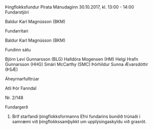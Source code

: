 Þingflokksfundur Pírata
Mánudaginn 30.10.2017, kl. 13:00 - 14:00
Fundarstjóri

Baldur Karl Magnússon (BKM)

Fundarritari

Baldur Karl Magnússon (BKM)

Fundinn sátu

Björn Leví Gunnarsson (BLG)
Halldóra Mogensen (HM)
Helgi Hrafn Gunnarsson (HHG)
Smári McCarthy (SMC)
Þórhildur Sunna Ævarsdóttir (ÞSÆ)

Áheyrnarfulltrúar

Atli Þór Fanndal

Nr. 2/148

Fundargerð
1. Bríf starfandi þingflokksformanns
Efni fundarins bundið trúnaði í samræmi við þingflokkssamþykkt um upplýsingaskyldu við grasrót.

